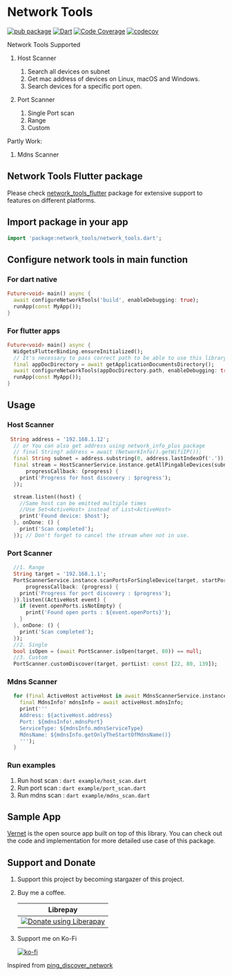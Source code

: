 # Network Tools

[![pub package](https://img.shields.io/pub/v/network_tools.svg)](https://pub.dev/packages/network_tools) [![Dart](https://github.com/osociety/network_tools/actions/workflows/dart.yml/badge.svg)](https://github.com/osociety/network_tools/actions/workflows/dart.yml) [![Code Coverage](https://github.com/osociety/network_tools/actions/workflows/static.yml/badge.svg)](https://osociety.github.io/network_tools) [![codecov](https://codecov.io/gh/osociety/network_tools/graph/badge.svg?token=J9G2472GQZ)](https://codecov.io/gh/osociety/network_tools)

Network Tools Supported

1. Host Scanner
   1. Search all devices on subnet
   2. Get mac address of devices on Linux, macOS and Windows.
   3. Search devices for a specific port open.

2. Port Scanner
   1. Single Port scan
   2. Range
   3. Custom

Partly Work:

1. Mdns Scanner

## Network Tools Flutter package

Please check [network_tools_flutter](https://github.com/osociety/network_tools_flutter) package for extensive support to features on different platforms.

## Import package in your app 

```dart
import 'package:network_tools/network_tools.dart';

```

## Configure network tools in main function

### For dart native

```dart
Future<void> main() async {
  await configureNetworkTools('build', enableDebugging: true);
  runApp(const MyApp());
}
```

### For flutter apps

```dart
Future<void> main() async {
  WidgetsFlutterBinding.ensureInitialized();
  // It's necessary to pass correct path to be able to use this library.
  final appDocDirectory = await getApplicationDocumentsDirectory();
  await configureNetworkTools(appDocDirectory.path, enableDebugging: true);
  runApp(const MyApp());
}
```

## Usage

### Host Scanner

```dart
 String address = '192.168.1.12';
  // or You can also get address using network_info_plus package
  // final String? address = await (NetworkInfo().getWifiIP());
  final String subnet = address.substring(0, address.lastIndexOf('.'));
  final stream = HostScannerService.instance.getAllPingableDevices(subnet, firstHostId: 1, lastHostId: 50,
      progressCallback: (progress) {
    print('Progress for host discovery : $progress');
  });

  stream.listen((host) {
    //Same host can be emitted multiple times
    //Use Set<ActiveHost> instead of List<ActiveHost>
    print('Found device: $host');
  }, onDone: () {
    print('Scan completed');
  }); // Don't forget to cancel the stream when not in use.
```

### Port Scanner

```dart
  //1. Range
  String target = '192.168.1.1';
  PortScannerService.instance.scanPortsForSingleDevice(target, startPort: 1, endPort: 1024,
      progressCallback: (progress) {
    print('Progress for port discovery : $progress');
  }).listen((ActiveHost event) {
    if (event.openPorts.isNotEmpty) {
      print('Found open ports : ${event.openPorts}');
    }
  }, onDone: () {
    print('Scan completed');
  });
  //2. Single
  bool isOpen = (await PortScanner.isOpen(target, 80)) == null;
  //3. Custom
  PortScanner.customDiscover(target, portList: const [22, 80, 139]);
```

### Mdns Scanner

```dart
  for (final ActiveHost activeHost in await MdnsScannerService.instance.searchMdnsDevices()) {
    final MdnsInfo? mdnsInfo = await activeHost.mdnsInfo;
    print('''
    Address: ${activeHost.address}
    Port: ${mdnsInfo!.mdnsPort}
    ServiceType: ${mdnsInfo.mdnsServiceType}
    MdnsName: ${mdnsInfo.getOnlyTheStartOfMdnsName()}
    ''');
  }
```

### Run examples

1. Run host scan : `dart example/host_scan.dart`
2. Run port scan : `dart example/port_scan.dart`
3. Run mdns scan : `dart example/mdns_scan.dart`


## Sample App

[Vernet](https://github.com/git-elliot/vernet) is the open source app built on top of this library.
You can check out the code and implementation for more detailed use case of this package.

## Support and Donate

1. Support this project by becoming stargazer of this project.
2. Buy me a coffee.

    | Librepay | 
    |----------|
    |<noscript><a href="https://liberapay.com/OpenSociety/donate"><img alt="Donate using Liberapay" src="https://liberapay.com/assets/widgets/donate.svg"></a></noscript>|

3. Support me on Ko-Fi

   [![ko-fi](https://ko-fi.com/img/githubbutton_sm.svg)](https://ko-fi.com/fs0c13ty)

Inspired from [ping_discover_network](https://github.com/andrey-ushakov/ping_discover_network)

